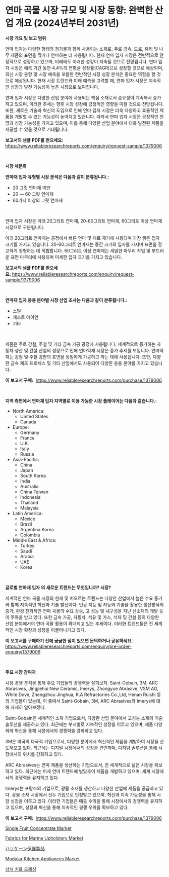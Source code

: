 <p><h1>연마 곡물 시장 규모 및 시장 동향: 완벽한 산업 개요 (2024년부터 2031년)</h1></p><p><strong>시장 개요 및 보고 범위</strong></p>
<p><p>연마 입자는 다양한 형태의 첨가물과 함께 사용되는 소재로, 주로 금속, 도료, 유리 및 나무 제품의 표면을 깎거나 연마하는 데 사용됩니다. 현재 연마 입자 시장은 전반적으로 안정적으로 성장하고 있으며, 미래에도 이러한 성장이 지속될 것으로 전망됩니다. 연마 입자 시장은 예측 기간 동안 4.4%의 연평균 성장률(CAGR)으로 성장할 것으로 예상되며, 최신 시장 동향 및 시장 예측을 포함한 전반적인 시장 성장 분석은 중요한 역할을 할 것으로 예상됩니다. 현재 시장 트렌드와 미래 예측을 고려할 때, 연마 입자 시장은 지속적인 성장과 발전 가능성이 높은 시장으로 보여집니다. </p><p>연마 입자 시장은 다양한 산업 분야에 사용되는 핵심 소재로서 중요성이 계속해서 증가하고 있으며, 이러한 추세는 향후 시장 성장에 긍정적인 영향을 미칠 것으로 전망됩니다. 또한, 새로운 기술과 혁신의 도입으로 인해 연마 입자 시장은 더욱 다양하고 효율적인 제품을 개발할 수 있는 가능성이 높아지고 있습니다. 따라서 연마 입자 시장은 긍정적인 전망과 성장 가능성을 가지고 있으며, 이를 통해 다양한 산업 분야에서 더욱 발전된 제품을 제공할 수 있을 것으로 기대됩니다.</p></p>
<p><strong>보고서의 샘플 PDF를 받으세요:</strong> <a href="https://www.reliableresearchreports.com/enquiry/request-sample/1379006">https://www.reliableresearchreports.com/enquiry/request-sample/1379006</a></p>
<p>&nbsp;</p>
<p><strong>시장 세분화</strong></p>
<p><strong>연마재 입자 유형별 시장 분석은 다음과 같이 분류됩니다.:</strong></p>
<p><ul><li>20 그릿 연마재 미만</li><li>20 — 60 그릿 연마재</li><li>60가지 이상의 그릿 연마재</li></ul></p>
<p>&nbsp;</p>
<p><p>연마 입자 시장은 아래 20그리트 연마재, 20-60그리트 연마재, 60그리트 이상 연마재 시장으로 구분됩니다. </p><p>아래 20그리트 연마재는 공정에서 빠른 연마 및 재료 제거에 사용되며 가장 굵은 입자 크기를 가지고 있습니다. 20-60그리트 연마재는 중간 크기의 입자를 가지며 표면을 정교하게 정형하는 데 적합합니다. 60그리트 이상 연마재는 세밀한 마무리 작업 및 부드러운 표면 마무리에 사용되며 미세한 입자 크기를 가지고 있습니다.</p></p>
<p><strong>보고서의 샘플 PDF를 받으세요:</strong>&nbsp;<a href="https://www.reliableresearchreports.com/enquiry/request-sample/1379006">https://www.reliableresearchreports.com/enquiry/request-sample/1379006</a></p>
<p>&nbsp;</p>
<p><strong> 연마재 입자 응용 분야별 시장 산업 조사는 다음과 같이 분류됩니다.:</strong></p>
<p><ul><li>스틸</li><li>캐스트 아이언</li><li>기타</li></ul></p>
<p>&nbsp;</p>
<p><p>제품은 주로 강철, 주철 및 기타 금속 가공 공정에 사용됩니다. 세계적으로 증가하는 자동차 생산 및 건설 산업의 성장으로 인해 연마약재 시장은 증가 추세를 보입니다. 연마약재는 강철 및 주철 강판의 표면을 정밀하게 가공하고 까는 데에 사용됩니다. 또한, 다양한 금속 제조 프로세스 및 기타 산업에서도 사용되어 다양한 응용 분야를 가지고 있습니다.</p></p>
<p><strong>이 보고서 구매:</strong>&nbsp; <a href="https://www.reliableresearchreports.com/purchase/1379006">https://www.reliableresearchreports.com/purchase/1379006</a></p>
<p>&nbsp;</p>
<p><strong>지역 측면에서 연마재 입자 지역별로 이용 가능한 시장 플레이어는 다음과 같습니다.:</strong></p>
<p><ul>
    <li>
        North America:
        <ul>
            <li>United States</li>
            <li>Canada</li>
        </ul>
    </li>
    <li>
        Europe:
        <ul>
            <li>Germany</li>
            <li>France</li>
            <li>U.K.</li>
            <li>Italy</li>
            <li>Russia</li>
        </ul>
    </li>
    <li>
        Asia-Pacific:
        <ul>
            <li>China</li>
            <li>Japan</li>
            <li>South Korea</li>
            <li>India</li>
            <li>Australia</li>
            <li>China Taiwan</li>
            <li>Indonesia</li>
            <li>Thailand</li>
            <li>Malaysia</li>
        </ul>
    </li>
    <li>
        Latin America:
        <ul>
            <li>Mexico</li>
            <li>Brazil</li>
            <li>Argentina Korea</li>
            <li>Colombia</li>
        </ul>
    </li>
    <li>
        Middle East & Africa:
        <ul>
            <li>Turkey</li>
            <li>Saudi</li>
            <li>Arabia</li>
            <li>UAE</li>
            <li>Korea</li>
        </ul>
    </li>
    </ul></p>
<p>&nbsp;</p>
<p><strong>글로벌 연마재 입자 의 새로운 트렌드는 무엇입니까? 시장?</strong></p>
<p><p>세계적인 연마 곡물 시장의 현재 및 떠오르는 트렌드는 다양한 산업에서 높은 수요 증가와 함께 지속적인 혁신과 기술 발전이다. 인공 지능 및 자동화 기술을 활용한 생산방식의 증가, 환경 친화적인 연마 곡물의 수요 상승, 고 성능 및 내구성을 지닌 신소재의 개발 등이 주목을 받고 있다. 또한 금속 가공, 자동차, 석유 및 가스, 석재 및 건설 등의 다양한 산업 분야에서의 연마 곡물 활용이 확대되고 있는 추세이다. 이러한 트렌드들은 전 세계적인 시장 확장과 성장을 이끌어나가고 있다.</p></p>
<p><strong>이 보고서를 구매하기 전에 궁금한 점이 있으면 문의하거나 공유하세요.</strong>- <a href="https://www.reliableresearchreports.com/enquiry/pre-order-enquiry/1379006">https://www.reliableresearchreports.com/enquiry/pre-order-enquiry/1379006</a></p>
<p>&nbsp;</p>
<p><strong>주요 시장 참여자</strong></p>
<p><p>시장 경쟁 분석을 통해 주요 기업들의 경쟁력을 살펴보자. Saint-Gobain, 3M, ARC Abrasives, Jingjiehui New Ceramic, Imerys, Zhongyue Abrasive, VSM AG, White Dove, Zhengzhou Jinghua, K.A Refractories Co.,Ltd, Henan Ruishi 등의 기업들이 있는데, 이 중에서 Saint-Gobain, 3M, ARC Abrasives와 Imerys에 대해 자세히 알아보겠다.</p><p>Saint-Gobain은 세계적인 소재 기업으로서, 다양한 산업 분야에서 고성능 소재와 기술 솔루션을 제공하고 있다. 최근에는 부서별로 지속적인 성장을 이루고 있으며, 제품 다양화와 혁신을 통해 시장에서의 경쟁력을 강화하고 있다.</p><p>3M은 미국의 다국적 기업으로서, 다양한 분야에서 혁신적인 제품을 개발하여 시장을 선도해오고 있다. 최근에는 디지털 시장에서의 성장을 견인하며, 디지턈 솔루션을 통해 시장에서의 위치를 강화하고 있다.</p><p>ARC Abrasives는 연마 제품을 생산하는 기업으로서, 전 세계적으로 넓은 시장을 확보하고 있다. 최근에는 미세 연마 트렌드에 발맞추어 제품을 개발하고 있으며, 세계 시장에서의 경쟁력을 유지하고 있다.</p><p>Imerys는 프랑스의 기업으로, 광물 소재를 생산하고 다양한 산업에 제품을 공급하고 있다. 광물 소재 시장에서 선두 기업으로 인정받고 있으며, 혁신과 지속 가능성을 통해 시장 성장을 이루고 있다. 이러한 기업들은 매출 수익을 통해 시장에서의 경쟁력을 유지하고 있으며, 성장과 혁신을 통해 지속적인 경쟁 우위를 확보하고 있다.</p></p>
<p><strong>이 보고서 구매:</strong>&nbsp;&nbsp;<a href="https://www.reliableresearchreports.com/purchase/1379006">https://www.reliableresearchreports.com/purchase/1379006</a></p>
<p><p><a href="https://view.publitas.com/reportprime-1/single-fruit-concentrate-market-size-growth-outlook-from-2024-to-2031-projecting-at-markets-trends-analysis-by-application-regional-outlook-and-revenue/">Single Fruit Concentrate Market</a></p><p><a href="https://github.com/irfadac/Market-Research-Report-List-2/blob/main/fabrics-for-marine-upholstery-market.md">Fabrics for Marine Upholstery Market</a></p><p><a href="https://github.com/ycmtqqhvk3273/Market-Research-Report-List-1/blob/main/87741441338.md">ハリケーン保護製品</a></p><p><a href="https://issuu.com/reportprime-2/docs/modular-kitchen-appliances-market-size-2030.pptx">Modular Kitchen Appliances Market</a></p><p><a href="https://github.com/lkwggful07722/Market-Research-Report-List-1/blob/main/6693272940.md">상처 치료 드레싱</a></p></p>

